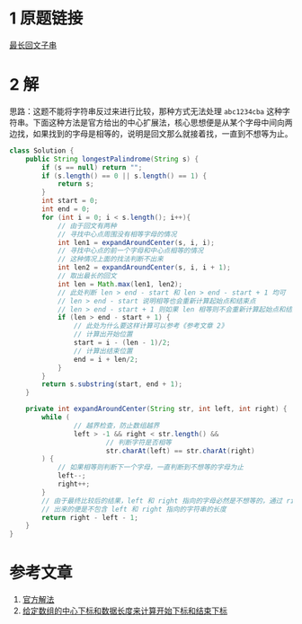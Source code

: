 # 1 原题链接

[最长回文子串](https://leetcode-cn.com/problems/longest-palindromic-substring/)

# 2 解

思路：这题不能将字符串反过来进行比较，那种方式无法处理 `abc1234cba` 这种字符串。下面这种方法是官方给出的中心扩展法，核心思想便是从某个字母中间向两边找，如果找到的字母是相等的，说明是回文那么就接着找，一直到不想等为止。

```java
class Solution {
    public String longestPalindrome(String s) {
        if (s == null) return "";
        if (s.length() == 0 || s.length() == 1) {
            return s;
        }
        int start = 0;
        int end = 0;
        for (int i = 0; i < s.length(); i++){
            // 由于回文有两种
            // 寻找中心点周围没有相等字母的情况
            int len1 = expandAroundCenter(s, i, i);
            // 寻找中心点的前一个字母和中心点相等的情况
            // 这种情况上面的找法判断不出来
            int len2 = expandAroundCenter(s, i, i + 1);
            // 取出最长的回文
            int len = Math.max(len1, len2);
            // 此处判断 len > end - start 和 len > end - start + 1 均可
            // len > end - start 说明相等也会重新计算起始点和结束点
            // len > end - start + 1 则如果 len 相等则不会重新计算起始点和结束点
            if (len > end - start + 1) {
                // 此处为什么要这样计算可以参考《参考文章 2》
                // 计算出开始位置
                start = i - (len - 1)/2;
                // 计算出结束位置
                end = i + len/2;
            }
        }
        return s.substring(start, end + 1);
    }

    private int expandAroundCenter(String str, int left, int right) {
        while (
                // 越界检查，防止数组越界
                left > -1 && right < str.length() &&
                        // 判断字符是否相等
                        str.charAt(left) == str.charAt(right)
        ) {
            // 如果相等则判断下一个字母，一直判断到不想等的字母为止
            left--;
            right++;
        }
        // 由于最终比较后的结果，left 和 right 指向的字母必然是不想等的，通过 right - left - 1 计算
        // 出来的便是不包含 left 和 right 指向的字符串的长度
        return right - left - 1;
    }
}
```

# 参考文章

1. [官方解法](https://leetcode-cn.com/problems/longest-palindromic-substring/solution/zui-chang-hui-wen-zi-chuan-by-leetcode/)
2. [给定数组的中心下标和数据长度来计算开始下标和结束下标](https://zhixiangyuan.github.io/2020/02/06/%E7%BB%99%E5%AE%9A%E6%95%B0%E7%BB%84%E7%9A%84%E4%B8%AD%E5%BF%83%E4%B8%8B%E6%A0%87%E5%92%8C%E6%95%B0%E6%8D%AE%E9%95%BF%E5%BA%A6%E6%9D%A5%E8%AE%A1%E7%AE%97%E5%BC%80%E5%A7%8B%E4%B8%8B%E6%A0%87%E5%92%8C%E7%BB%93%E6%9D%9F%E4%B8%8B%E6%A0%87/)